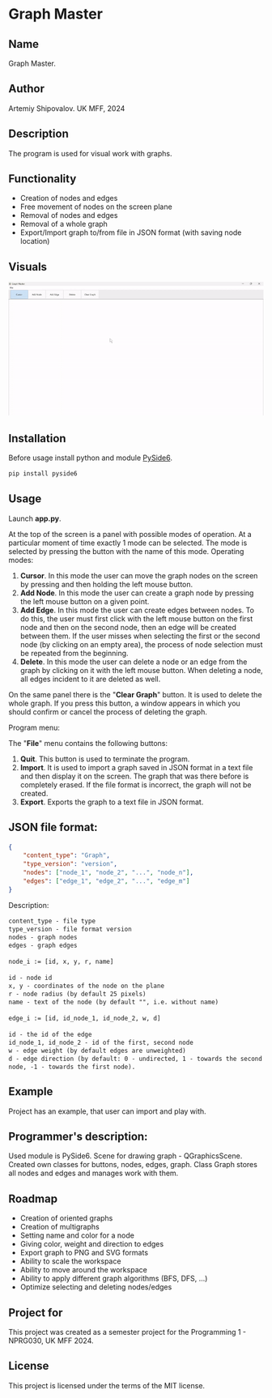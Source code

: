 # Graph Master
## Name
Graph Master.

## Author
Artemiy Shipovalov.
UK MFF, 2024

## Description
The program is used for visual work with graphs.

## Functionality
- Creation of nodes and edges
- Free movement of nodes on the screen plane
- Removal of nodes and edges
- Removal of a whole graph
- Export/Import graph to/from file in JSON format (with saving node location)

## Visuals
![visualization.gif](img%2Fvisualization.gif)

## Installation
Before usage install python and module [PySide6](https://doc.qt.io/qtforpython-6/).
```bash
pip install pyside6
```

## Usage
Launch **app.py**.

At the top of the screen is a panel with possible modes of operation. At a particular moment of time exactly 1 mode can be selected. The mode is selected by pressing the button with the name of this mode.
Operating modes:
1. **Cursor**. In this mode the user can move the graph nodes on the screen by pressing and then holding the left mouse button.
2. **Add Node**. In this mode the user can create a graph node by pressing the left mouse button on a given point.
3. **Add Edge**. In this mode the user can create edges between nodes. To do this, the user must first click with the left mouse button on the first node and then on the second node, then an edge will be created between them. If the user misses when selecting the first or the second node (by clicking on an empty area), the process of node selection must be repeated from the beginning.
4. **Delete**. In this mode the user can delete a node or an edge from the graph by clicking on it with the left mouse button. When deleting a node, all edges incident to it are deleted as well.

On the same panel there is the "**Clear Graph**" button. It is used to delete the whole graph. If you press this button, a window appears in which you should confirm or cancel the process of deleting the graph.

Program menu:

The "**File**" menu contains the following buttons:
1. **Quit**. This button is used to terminate the program.
2. **Import**. It is used to import a graph saved in JSON format in a text file and then display it on the screen. The graph that was there before is completely erased. If the file format is incorrect, the graph will not be created.
3. **Export**. Exports the graph to a text file in JSON format.

## JSON file format:
```json
{
	"content_type": "Graph",
	"type_version": "version",
	"nodes": ["node_1", "node_2", "...", "node_n"],
	"edges": ["edge_1", "edge_2", "...", "edge_m"]
}
```
Description:

    content_type - file type
    type_version - file format version
    nodes - graph nodes
    edges - graph edges
    
    node_i := [id, x, y, r, name]

    id - node id
    x, y - coordinates of the node on the plane
    r - node radius (by default 25 pixels)
    name - text of the node (by default "", i.e. without name)

    edge_i := [id, id_node_1, id_node_2, w, d]

    id - the id of the edge
    id_node_1, id_node_2 - id of the first, second node
    w - edge weight (by default edges are unweighted)
    d - edge direction (by default: 0 - undirected, 1 - towards the second node, -1 - towards the first node).

## Example
Project has an example, that user can import and play with.

## Programmer's description:
Used module is PySide6. Scene for drawing graph - QGraphicsScene.
Created own classes for buttons, nodes, edges, graph.
Class Graph stores all nodes and edges and manages work with them.

## Roadmap
- Creation of oriented graphs
- Creation of multigraphs
- Setting name and color for a node
- Giving color, weight and direction to edges
- Export graph to PNG and SVG formats
- Ability to scale the workspace
- Ability to move around the workspace
- Ability to apply different graph algorithms (BFS, DFS, ...)
- Optimize selecting and deleting nodes/edges

## Project for
This project was created as a semester project for the Programming 1 - NPRG030, UK MFF 2024.

## License
This project is licensed under the terms of the MIT license.
